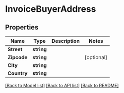 # InvoiceBuyerAddress

## Properties

Name | Type | Description | Notes
------------ | ------------- | ------------- | -------------
**Street** | **string** |  | 
**Zipcode** | **string** |  | [optional] 
**City** | **string** |  | 
**Country** | **string** |  | 

[[Back to Model list]](../README.md#documentation-for-models) [[Back to API list]](../README.md#documentation-for-api-endpoints) [[Back to README]](../README.md)


